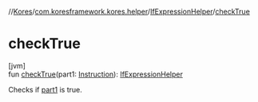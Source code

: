 //[Kores](../../../index.md)/[com.koresframework.kores.helper](../index.md)/[IfExpressionHelper](index.md)/[checkTrue](check-true.md)

# checkTrue

[jvm]\
fun [checkTrue](check-true.md)(part1: [Instruction](../../com.koresframework.kores/-instruction/index.md)): [IfExpressionHelper](index.md)

Checks if [part1](check-true.md) is true.
